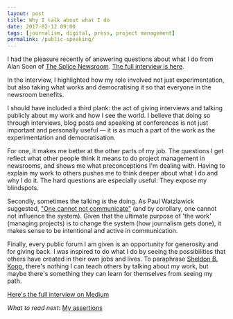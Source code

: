 ```yaml
---
layout: post
title: Why I talk about what I do
date: 2017-02-12 09:00
tags: [journalism, digital, press, project management]
permalink: /public-speaking/
---
```


I had the pleasure recently of answering questions about what I do from Alan Soon of [The Splice Newsroom](http://www.thesplicenewsroom.com). [The full interview is here](https://medium.com/splicenewsroom/leading-millennials-robin-kwong-financial-times-55e13f5ee93f#.bof6ordln).

In the interview, I highlighted how my role involved not just experimentation, but also taking what works and democratising it so that everyone in the newsroom benefits. 

I should have included a third plank: the act of giving interviews and talking publicly about my work and how I see the world. I believe that doing so through interviews, blog posts and speaking at conferences is not just important and personally useful &mdash; it is as much a part of the work as the experimentation and democratisation.

For one, it makes me better at the other parts of my job. The questions I get reflect what other people think it means to do project management in newsrooms, and shows me what preconceptions I'm dealing with. Having to explain my work to others pushes me to think deeper about what I do and why I do it. The hard questions are especially useful: They expose my blindspots. 

Secondly, sometimes the talking *is* the doing. As Paul Watzlawick suggested, ["One cannot not communicate"](https://en.wikipedia.org/wiki/Paul_Watzlawick#Five_basic_axioms) (and by corollary, one cannot not influence the system). Given that the ultimate purpose of 'the work' (managing projects) is to change the system (how journalism gets done), it makes sense to be intentional and active in communication. 

Finally, every public forum I am given is an opportunity for generosity and for giving back. I was inspired to do what I do by seeing the possibilities that others have created in their own jobs and lives. To paraphrase [Sheldon B. Kopp](https://www.amazon.co.uk/d/Books/You-Meet-Buddha-Road-Kill-Sheldon-Kopp/0553278320), there's nothing I can teach others by talking about my work, but maybe there's something they can learn for themselves from seeing my path.  

[Here's the full interview on Medium](https://medium.com/splicenewsroom/leading-millennials-robin-kwong-financial-times-55e13f5ee93f#.bof6ordln)

*What to read next*: [My assertions](/assertions/)

